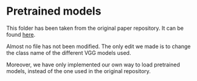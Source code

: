 # Pretrained models

This folder has been taken from the original paper repository. It can be found [here](https://github.com/ZiangYan/subspace-attack.pytorch/tree/master/models).

Almost no file has not been modified. The only edit we made is to change the class name of the different VGG models used.

Moreover, we have only implemented our own way to load pretrained models, instead of the one used in the original repository.
